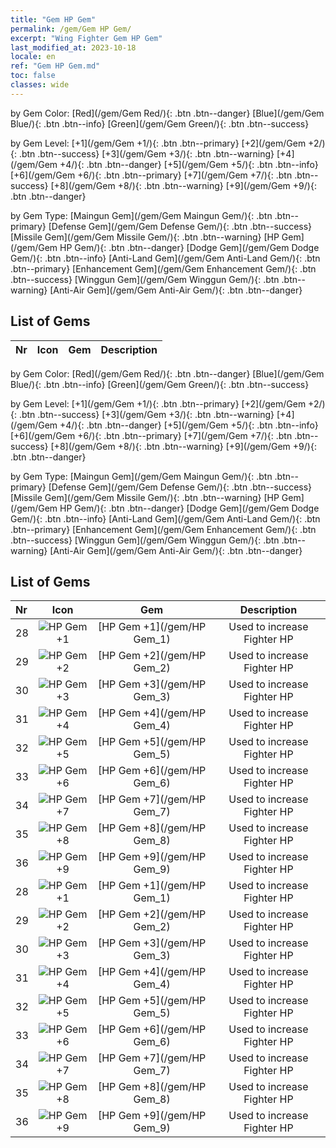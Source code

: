 ```yaml
---
title: "Gem HP Gem"
permalink: /gem/Gem HP Gem/
excerpt: "Wing Fighter Gem HP Gem"
last_modified_at: 2023-10-18
locale: en
ref: "Gem HP Gem.md"
toc: false
classes: wide
---
```


  by Gem Color:  [Red](/gem/Gem Red/){: .btn .btn--danger}   [Blue](/gem/Gem Blue/){: .btn .btn--info}   [Green](/gem/Gem Green/){: .btn .btn--success} 

  by Gem Level:  [+1](/gem/Gem +1/){: .btn .btn--primary}   [+2](/gem/Gem +2/){: .btn .btn--success}   [+3](/gem/Gem +3/){: .btn .btn--warning}   [+4](/gem/Gem +4/){: .btn .btn--danger}   [+5](/gem/Gem +5/){: .btn .btn--info}   [+6](/gem/Gem +6/){: .btn .btn--primary}   [+7](/gem/Gem +7/){: .btn .btn--success}   [+8](/gem/Gem +8/){: .btn .btn--warning}   [+9](/gem/Gem +9/){: .btn .btn--danger} 

  by Gem Type:  [Maingun Gem](/gem/Gem Maingun Gem/){: .btn .btn--primary}   [Defense Gem](/gem/Gem Defense Gem/){: .btn .btn--success}   [Missile Gem](/gem/Gem Missile Gem/){: .btn .btn--warning}   [HP Gem](/gem/Gem HP Gem/){: .btn .btn--danger}   [Dodge Gem](/gem/Gem Dodge Gem/){: .btn .btn--info}   [Anti-Land Gem](/gem/Gem Anti-Land Gem/){: .btn .btn--primary}   [Enhancement Gem](/gem/Gem Enhancement Gem/){: .btn .btn--success}   [Winggun Gem](/gem/Gem Winggun Gem/){: .btn .btn--warning}   [Anti-Air Gem](/gem/Gem Anti-Air Gem/){: .btn .btn--danger} 

## List of Gems

  |  Nr | Icon |      Gem        |   Description   |
  |:----|:----:|:---------------:|:---------------:|

  by Gem Color:  [Red](/gem/Gem Red/){: .btn .btn--danger}   [Blue](/gem/Gem Blue/){: .btn .btn--info}   [Green](/gem/Gem Green/){: .btn .btn--success} 

  by Gem Level:  [+1](/gem/Gem +1/){: .btn .btn--primary}   [+2](/gem/Gem +2/){: .btn .btn--success}   [+3](/gem/Gem +3/){: .btn .btn--warning}   [+4](/gem/Gem +4/){: .btn .btn--danger}   [+5](/gem/Gem +5/){: .btn .btn--info}   [+6](/gem/Gem +6/){: .btn .btn--primary}   [+7](/gem/Gem +7/){: .btn .btn--success}   [+8](/gem/Gem +8/){: .btn .btn--warning}   [+9](/gem/Gem +9/){: .btn .btn--danger} 

  by Gem Type:  [Maingun Gem](/gem/Gem Maingun Gem/){: .btn .btn--primary}   [Defense Gem](/gem/Gem Defense Gem/){: .btn .btn--success}   [Missile Gem](/gem/Gem Missile Gem/){: .btn .btn--warning}   [HP Gem](/gem/Gem HP Gem/){: .btn .btn--danger}   [Dodge Gem](/gem/Gem Dodge Gem/){: .btn .btn--info}   [Anti-Land Gem](/gem/Gem Anti-Land Gem/){: .btn .btn--primary}   [Enhancement Gem](/gem/Gem Enhancement Gem/){: .btn .btn--success}   [Winggun Gem](/gem/Gem Winggun Gem/){: .btn .btn--warning}   [Anti-Air Gem](/gem/Gem Anti-Air Gem/){: .btn .btn--danger} 

## List of Gems

  |  Nr | Icon |      Gem        |   Description   |
  |:----|:----:|:---------------:|:---------------:|
  | 28 | ![HP Gem +1](/images/gem/bs2_img1.png) | [HP Gem +1](/gem/HP Gem_1) | Used to increase Fighter HP | 
  | 29 | ![HP Gem +2](/images/gem/bs2_img1.png) | [HP Gem +2](/gem/HP Gem_2) | Used to increase Fighter HP | 
  | 30 | ![HP Gem +3](/images/gem/bs2_img1.png) | [HP Gem +3](/gem/HP Gem_3) | Used to increase Fighter HP | 
  | 31 | ![HP Gem +4](/images/gem/bs2_img1.png) | [HP Gem +4](/gem/HP Gem_4) | Used to increase Fighter HP | 
  | 32 | ![HP Gem +5](/images/gem/bs2_img1.png) | [HP Gem +5](/gem/HP Gem_5) | Used to increase Fighter HP | 
  | 33 | ![HP Gem +6](/images/gem/bs2_img1.png) | [HP Gem +6](/gem/HP Gem_6) | Used to increase Fighter HP | 
  | 34 | ![HP Gem +7](/images/gem/bs2_img1.png) | [HP Gem +7](/gem/HP Gem_7) | Used to increase Fighter HP | 
  | 35 | ![HP Gem +8](/images/gem/bs2_img1.png) | [HP Gem +8](/gem/HP Gem_8) | Used to increase Fighter HP | 
  | 36 | ![HP Gem +9](/images/gem/bs2_img1.png) | [HP Gem +9](/gem/HP Gem_9) | Used to increase Fighter HP | 
  | 28 | ![HP Gem +1](/images/gem/bs2_img1.png) | [HP Gem +1](/gem/HP Gem_1) | Used to increase Fighter HP | 
  | 29 | ![HP Gem +2](/images/gem/bs2_img1.png) | [HP Gem +2](/gem/HP Gem_2) | Used to increase Fighter HP | 
  | 30 | ![HP Gem +3](/images/gem/bs2_img1.png) | [HP Gem +3](/gem/HP Gem_3) | Used to increase Fighter HP | 
  | 31 | ![HP Gem +4](/images/gem/bs2_img1.png) | [HP Gem +4](/gem/HP Gem_4) | Used to increase Fighter HP | 
  | 32 | ![HP Gem +5](/images/gem/bs2_img1.png) | [HP Gem +5](/gem/HP Gem_5) | Used to increase Fighter HP | 
  | 33 | ![HP Gem +6](/images/gem/bs2_img1.png) | [HP Gem +6](/gem/HP Gem_6) | Used to increase Fighter HP | 
  | 34 | ![HP Gem +7](/images/gem/bs2_img1.png) | [HP Gem +7](/gem/HP Gem_7) | Used to increase Fighter HP | 
  | 35 | ![HP Gem +8](/images/gem/bs2_img1.png) | [HP Gem +8](/gem/HP Gem_8) | Used to increase Fighter HP | 
  | 36 | ![HP Gem +9](/images/gem/bs2_img1.png) | [HP Gem +9](/gem/HP Gem_9) | Used to increase Fighter HP | 
